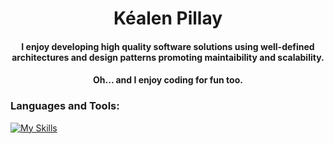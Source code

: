 <h1 align="center">Kéalen Pillay</h1>
<h4 align="center">I enjoy developing high quality software solutions using well-defined architectures and design patterns promoting maintaibility and scalability.</h4>
<h4 align="center">Oh... and I enjoy coding for fun too.</h4>



<h3 align="left">Languages and Tools:</h3>

[![My Skills](https://skillicons.dev/icons?i=typescript,go,py,react,nextjs,fastapi,mongodb,postgres,docker,kubernetes&theme=dark)](https://skillicons.dev)
